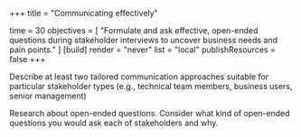 +++
title = "Communicating effectively"

time = 30
objectives = [
    "Formulate and ask effective, open-ended questions during stakeholder interviews to uncover business needs and pain points."
]
[build]
  render = "never"
  list = "local"
  publishResources = false
+++

Describe at least two tailored communication approaches suitable for particular stakeholder types (e.g., technical team members, business users, senior management) 

Research about open-ended questions. Consider what kind of open-ended questions you would ask each of stakeholders and why.

